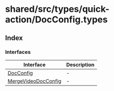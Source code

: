 # shared/src/types/quick-action/DocConfig.types

## Index

### Interfaces

| Interface | Description |
| ------ | ------ |
| [DocConfig](../doc-config-types/interfaces/doc-config.md) | - |
| [MergeVideoDocConfig](../doc-config-types/interfaces/merge-video-doc-config.md) | - |
